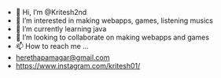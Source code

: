 - 👋 Hi, I’m @Kritesh2nd
- 👀 I’m interested in making webapps, games, listening musics
- 🌱 I’m currently learning java
- 💞️ I’m looking to collaborate on making webapps and games
- 📫 How to reach me ...
- herethapamagar@gmail.com
- https://www.instagram.com/kritesh01/

<!---
Kritesh2nd/Kritesh2nd is a ✨ special ✨ repository because its `README.md` (this file) appears on your GitHub profile.
You can click the Preview link to take a look at your changes.
--->
